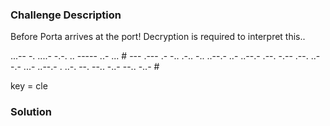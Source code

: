 ### Challenge Description

Before Porta arrives at the port! Decryption is required to interpret this..

...-- -. ....- -.-. .. ----- ..- ... # --- .--- .- -.. .-.. -.. ..--.- ..- ..--.- .--. -.-- .--. ..--.- ...- ..--.- . ..-. --. --.. -..- --.. -..- #

key = cle

### Solution


